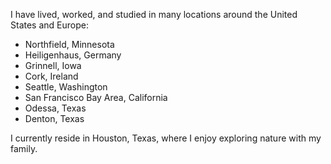 I have lived, worked, and studied in many locations around the United States and Europe:
* Northfield, Minnesota
* Heiligenhaus, Germany
* Grinnell, Iowa
* Cork, Ireland
* Seattle, Washington
* San Francisco Bay Area, California
* Odessa, Texas
* Denton, Texas

I currently reside in Houston, Texas, where I enjoy exploring nature with my family.
